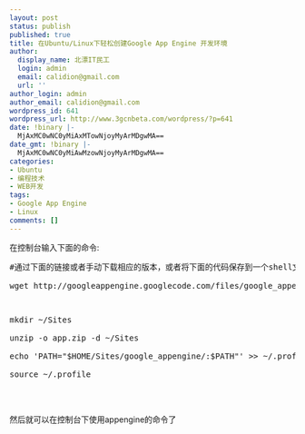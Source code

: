 ```yaml
---
layout: post
status: publish
published: true
title: 在Ubuntu/Linux下轻松创建Google App Engine 开发环境
author:
  display_name: 北漂IT民工
  login: admin
  email: calidion@gmail.com
  url: ''
author_login: admin
author_email: calidion@gmail.com
wordpress_id: 641
wordpress_url: http://www.3gcnbeta.com/wordpress/?p=641
date: !binary |-
  MjAxMC0wNC0yMiAxMTowNjoyMyArMDgwMA==
date_gmt: !binary |-
  MjAxMC0wNC0yMiAwMzowNjoyMyArMDgwMA==
categories:
- Ubuntu
- 编程技术
- WEB开发
tags:
- Google App Engine
- Linux
comments: []
---
```

<p>在控制台输入下面的命令:</p>
<pre name="code" class="sh">
#通过下面的链接或者手动下载相应的版本，或者将下面的代码保存到一个shell文件里<br />
wget http://googleappengine.googlecode.com/files/google_appengine_1.3.3.zip -O app.zip</p>
<p>mkdir ~/Sites<br />
unzip -o app.zip -d ~/Sites<br />
echo 'PATH="$HOME/Sites/google_appengine/:$PATH"' >> ~/.profile<br />
source ~/.profile<br />
</pre><br />
然后就可以在控制台下使用appengine的命令了</p>
